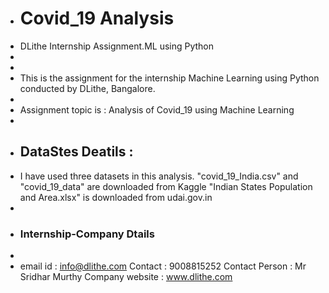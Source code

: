 + # Covid_19 Analysis
+ DLithe Internship Assignment.ML using Python
+
+
+ This is the assignment for the internship Machine Learning using Python conducted by DLithe, Bangalore.
+
+ Assignment topic is : Analysis of Covid_19 using Machine Learning 
+
+ ## DataStes Deatils : 
+   I have used three datasets in this analysis.
    "covid_19_India.csv" and "covid_19_data" are downloaded from Kaggle
    "Indian States Population and Area.xlsx" is downloaded from udai.gov.in
+ 
+ ### Internship-Company Dtails
+
+ email id : info@dlithe.com
  Contact : 9008815252
  Contact Person : Mr Sridhar Murthy
  Company website : www.dlithe.com
